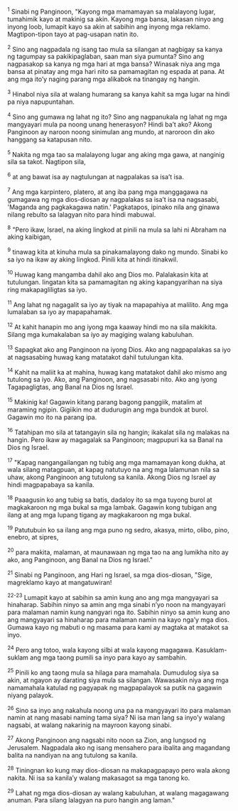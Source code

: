 <sup>1</sup>
Sinabi ng Panginoon, "Kayong mga mamamayan sa malalayong lugar, tumahimik kayo at makinig sa akin. Kayong mga bansa, lakasan ninyo ang inyong loob, lumapit kayo sa akin at sabihin ang inyong mga reklamo. Magtipon-tipon tayo at pag-usapan natin ito. 

<sup>2</sup>
Sino ang nagpadala ng isang tao mula sa silangan at nagbigay sa kanya ng tagumpay sa pakikipaglaban, saan man siya pumunta? Sino ang nagpasakop sa kanya ng mga hari at mga bansa? Winasak niya ang mga bansa at pinatay ang mga hari nito sa pamamagitan ng espada at pana. At ang mga itoʼy naging parang mga alikabok na tinangay ng hangin. 

<sup>3</sup>
Hinabol niya sila at walang humarang sa kanya kahit sa mga lugar na hindi pa niya napupuntahan. 

<sup>4</sup>
Sino ang gumawa ng lahat ng ito? Sino ang nagpanukala ng lahat ng mga mangyayari mula pa noong unang henerasyon? Hindi baʼt ako? Akong Panginoon ay naroon noong sinimulan ang mundo, at naroroon din ako hanggang sa katapusan nito. 

<sup>5</sup>
Nakita ng mga tao sa malalayong lugar ang aking mga gawa, at nanginig sila sa takot. Nagtipon sila, 

<sup>6</sup>
at ang bawat isa ay nagtulungan at nagpalakas sa isaʼt isa. 

<sup>7</sup>
Ang mga karpintero, platero, at ang iba pang mga manggagawa na gumagawa ng mga dios-diosan ay nagpalakas sa isaʼt isa na nagsasabi, 'Maganda ang pagkakagawa natin.' Pagkatapos, ipinako nila ang ginawa nilang rebulto sa lalagyan nito para hindi mabuwal. 

<sup>8</sup>
"Pero ikaw, Israel, na aking lingkod at pinili na mula sa lahi ni Abraham na aking kaibigan, 

<sup>9</sup>
tinawag kita at kinuha mula sa pinakamalayong dako ng mundo. Sinabi ko sa iyo na ikaw ay aking lingkod. Pinili kita at hindi itinakwil. 

<sup>10</sup>
Huwag kang mangamba dahil ako ang Dios mo. Palalakasin kita at tutulungan. Iingatan kita sa pamamagitan ng aking kapangyarihan na siya ring makapagliligtas sa iyo. 

<sup>11</sup>
Ang lahat ng nagagalit sa iyo ay tiyak na mapapahiya at malilito. Ang mga lumalaban sa iyo ay mapapahamak. 

<sup>12</sup>
At kahit hanapin mo ang iyong mga kaaway hindi mo na sila makikita. Silang mga kumakalaban sa iyo ay magiging walang kabuluhan. 

<sup>13</sup>
Sapagkat ako ang Panginoon na iyong Dios. Ako ang nagpapalakas sa iyo at nagsasabing huwag kang matatakot dahil tutulungan kita. 

<sup>14</sup>
Kahit na maliit ka at mahina, huwag kang matatakot dahil ako mismo ang tutulong sa iyo. Ako, ang Panginoon, ang nagsasabi nito. Ako ang iyong Tagapagligtas, ang Banal na Dios ng Israel. 

<sup>15</sup>
Makinig ka! Gagawin kitang parang bagong panggiik, matalim at maraming ngipin. Gigiikin mo at dudurugin ang mga bundok at burol. Gagawin mo ito na parang ipa. 

<sup>16</sup>
Tatahipan mo sila at tatangayin sila ng hangin; ikakalat sila ng malakas na hangin. Pero ikaw ay magagalak sa Panginoon; magpupuri ka sa Banal na Dios ng Israel. 

<sup>17</sup>
"Kapag nangangailangan ng tubig ang mga mamamayan kong dukha, at wala silang matagpuan, at kapag natutuyo na ang mga lalamunan nila sa uhaw, akong Panginoon ang tutulong sa kanila. Akong Dios ng Israel ay hindi magpapabaya sa kanila. 

<sup>18</sup>
Paaagusin ko ang tubig sa batis, dadaloy ito sa mga tuyong burol at magkakaroon ng mga bukal sa mga lambak. Gagawin kong tubigan ang ilang at ang mga lupang tigang ay magkakaroon ng mga bukal. 

<sup>19</sup>
Patutubuin ko sa ilang ang mga puno ng sedro, akasya, mirto, olibo, pino, enebro, at sipres, 

<sup>20</sup>
para makita, malaman, at maunawaan ng mga tao na ang lumikha nito ay ako, ang Panginoon, ang Banal na Dios ng Israel." 

<sup>21</sup>
Sinabi ng Panginoon, ang Hari ng Israel, sa mga dios-diosan, "Sige, magreklamo kayo at mangatuwiran!

<sup>22-23</sup>
Lumapit kayo at sabihin sa amin kung ano ang mga mangyayari sa hinaharap. Sabihin ninyo sa amin ang mga sinabi nʼyo noon na mangyayari para malaman namin kung nangyari nga ito. Sabihin ninyo sa amin kung ano ang mangyayari sa hinaharap para malaman namin na kayo ngaʼy mga dios. Gumawa kayo ng mabuti o ng masama para kami ay magtaka at matakot sa inyo. 

<sup>24</sup>
Pero ang totoo, wala kayong silbi at wala kayong magagawa. Kasuklam-suklam ang mga taong pumili sa inyo para kayo ay sambahin. 

<sup>25</sup>
Pinili ko ang taong mula sa hilaga para mamahala. Dumudulog siya sa akin, at ngayon ay darating siya mula sa silangan. Wawasakin niya ang mga namamahala katulad ng pagyapak ng magpapalayok sa putik na gagawin niyang palayok. 

<sup>26</sup>
Sino sa inyo ang nakahula noong una pa na mangyayari ito para malaman namin at nang masabi naming tama siya? Ni isa man lang sa inyoʼy walang nagsabi, at walang nakarinig na mayroon kayong sinabi. 

<sup>27</sup>
Akong Panginoon ang nagsabi nito noon sa Zion, ang lungsod ng Jerusalem. Nagpadala ako ng isang mensahero para ibalita ang magandang balita na nandiyan na ang tutulong sa kanila. 

<sup>28</sup>
Tiningnan ko kung may dios-diosan na makapagpapayo pero wala akong nakita. Ni isa sa kanilaʼy walang makasagot sa mga tanong ko. 

<sup>29</sup>
Lahat ng mga dios-diosan ay walang kabuluhan, at walang magagawang anuman. Para silang lalagyan na puro hangin ang laman."